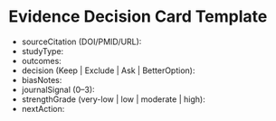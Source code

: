 # Evidence Decision Card Template

- sourceCitation (DOI/PMID/URL): 
- studyType: 
- outcomes: 
- decision (Keep | Exclude | Ask | BetterOption): 
- biasNotes: 
- journalSignal (0–3): 
- strengthGrade (very-low | low | moderate | high): 
- nextAction: 

